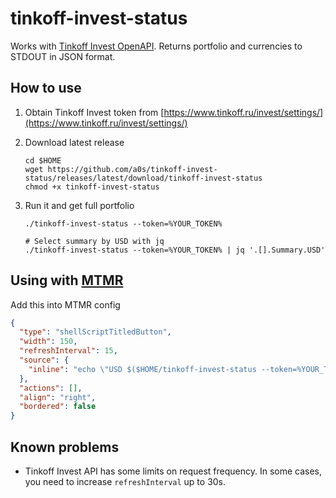 tinkoff-invest-status
=====================

Works with [Tinkoff Invest OpenAPI](https://github.com/TinkoffCreditSystems/invest-openapi). Returns portfolio and
currencies to STDOUT in JSON format.

How to use
----------

1) Obtain Tinkoff Invest token from [https://www.tinkoff.ru/invest/settings/](https://www.tinkoff.ru/invest/settings/)

2) Download latest release

    ```shell
    cd $HOME
    wget https://github.com/a0s/tinkoff-invest-status/releases/latest/download/tinkoff-invest-status
    chmod +x tinkoff-invest-status
    ```

3) Run it and get full portfolio
    ```shell
    ./tinkoff-invest-status --token=%YOUR_TOKEN%
   
    # Select summary by USD with jq 
    ./tinkoff-invest-status --token=%YOUR_TOKEN% | jq '.[].Summary.USD'
    ```

Using with [MTMR](https://github.com/Toxblh/MTMR)
-------------------------------------------------

Add this into MTMR config

```json
{
  "type": "shellScriptTitledButton",
  "width": 150,
  "refreshInterval": 15,
  "source": {     
    "inline": "echo \"USD $($HOME/tinkoff-invest-status --token=%YOUR_TOKEN% | /usr/local/bin/jq '.[].Summary.USD')\""
  },
  "actions": [],
  "align": "right",
  "bordered": false
}
```

Known problems
-------------
 - Tinkoff Invest API has some limits on request frequency. In some cases, you need to increase `refreshInterval` up to 30s.
